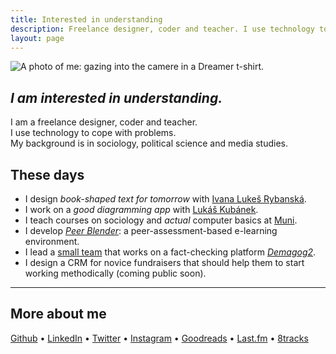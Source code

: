```yaml
---
title: Interested in understanding
description: Freelance designer, coder and teacher. I use technology to cope with problems.
layout: page
---
```

<div class="column">
    <img class="portrait" src="/assets/migrated/portrait.jpg" alt="A photo of me: gazing into the camere in a Dreamer t-shirt.">
</div>

## *I am interested in&nbsp;understanding.*

I am a freelance designer, coder and teacher.  
I use technology to cope with problems.  
My background is in sociology, political science and media studies.

## These days

- I design *book-shaped text for tomorrow* with [Ivana Lukeš Rybanská][ivana].
- I work on a *good diagramming app* with [Lukáš Kubánek][lukas].
- I teach courses on sociology and *actual* computer basics at [Muni][muni].
- I develop *[Peer Blender][blender]*: a peer-assessment-based e-learning environment.
- I lead a [small team][demagogteam] that works on a fact-checking platform *[Demagog2][demagogsrc]*.
- I design a CRM for novice fundraisers that should help them to start working methodically (coming public soon).

[ivana]: https://www.linkedin.com/in/ivanarybanska/
[lukas]: https://lukaskubanek.com
[muni]: https://muni.cz
[blender]: https://peerblender.com
[demagogsrc]: https://github.com/Demagog2/Demagog.cz
[demagogteam]: https://github.com/orgs/Demagog2/teams/core
[demagogcz]: https://demagog.cz

<!-- ### I'm proud of these projects / This went well -->

---

## More about me

[Github](https://github.com/jan-martinek)
&bull;&nbsp;[LinkedIn](https://cz.linkedin.com/in/janmartinek)
&bull;&nbsp;[Twitter](https://twitter.com/endlife)
&bull;&nbsp;[Instagram](https://instagram.com/endlife)
&bull;&nbsp;[Goodreads](https://www.goodreads.com/user/show/19846169-jan-martinek)
&bull;&nbsp;[Last.fm](https://twitter.com/user/jan-martinek)
&bull;&nbsp;[8tracks](https://8tracks.com/endlife)
